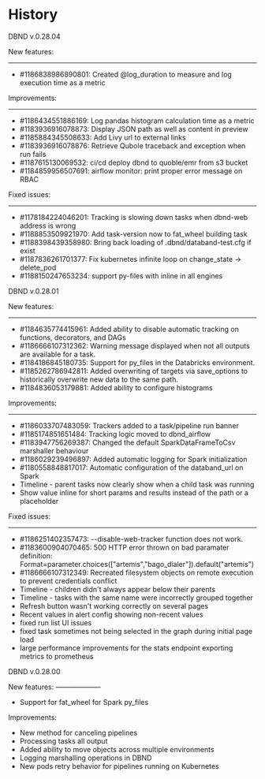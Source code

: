 History
=======

DBND v.0.28.04

New features:
____________
- #1186838986890801: Created @log_duration to measure and log execution time as a metric

Improvements:
_____________
- #1186434551886169: Log pandas histogram calculation time as a metric
- #1183936916078873: Display JSON path as well as content in preview
- #1185884345508633: Add Livy url to external links
- #1183936916078876: Retrieve Qubole traceback and exception when run fails
- #1187615130069532: ci/cd deploy dbnd to quoble/emr from s3 bucket
- #1184859956507691: airflow monitor: print proper error message on RBAC

Fixed issues:
_____________
- #1178184224046201: Tracking is slowing down tasks when dbnd-web address is wrong
- #1188853509921970: Add task-version now  to fat_wheel building task
- #1188398439358980: Bring back loading of .dbnd/databand-test.cfg if exist
- #1187836261701377: Fix kubernetes infinite loop on change_state -> delete_pod
- #1188150247653234: support py-files with inline in all engines




DBND v.0.28.01

New features:
____________

- #1184635774415961: Added ability to disable automatic tracking on functions, decorators, and DAGs
- #1186666107312362: Warning message displayed when not all outputs are available for a task.
- #1184186845180735: Support for py_files in the Databricks environment.
- #1185262786942811: Added overwriting of targets via save_options to historically overwrite new data to the same path.
- #1184836053179881: Added ability to configure histograms

Improvements:
_____________
- #1186033707483059: Trackers added to a task/pipeline run banner
- #1185174851651484: Tracking logic moved to dbnd_airflow
- #1183947756269387: Changed the default SparkDataFrameToCsv marshaller behaviour
- #1186029239496897: Added automatic logging for Spark initialization
- #1180558848817017: Automatic configuration of the databand_url on Spark
- Timeline - parent tasks now clearly show when a child task was running
- Show value inline for short params and results instead of the path or a placeholder

Fixed issues:
_____________

- #1186251402357473: --disable-web-tracker function does not work.
- #1183600904070465: 500 HTTP error thrown on bad paramater definition: Format=parameter.choices(["artemis","bago_dialer"]).default("artemis")
- #1186666107312349: Recreated filesystem objects on remote execution to prevent credentials conflict
- Timeline - children didn't always appear below their parents
- Timeline - tasks with the same name were incorrectly grouped together
- Refresh button wasn't working correctly on several pages
- Recent values in alert config showing non-recent values
- fixed run list UI issues
- fixed task sometimes not being selected in the graph during initial page load
- large performance improvements for the stats endpoint exporting metrics to prometheus



DBND v.0.28.00

New features:
–––––––––––––
- Support for fat_wheel for Spark py_files


Improvements:
- New method for canceling pipelines
- Processing tasks all output
- Added ability to move objects across multiple environments
- Logging marshalling operations in DBND
- New pods retry behavior for pipelines running on Kubernetes
